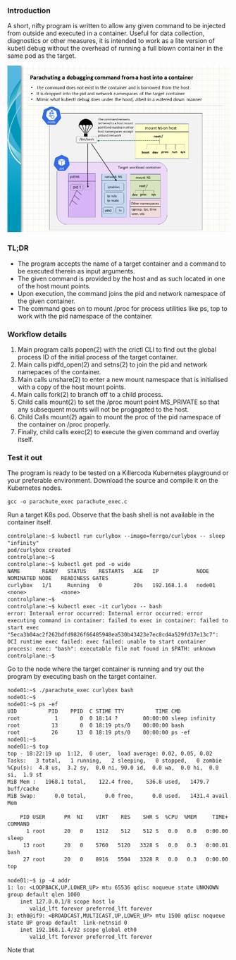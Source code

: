 ### Introduction

A short, nifty program is written to allow any given command to be injected from outside and executed in a container. Useful for data collection, diagnostics or other measures, it is intended to work as a lite version of kubetl debug without the overhead of running a full blown container in the same pod as the target. 

![Parachute_command_into_container](parachute_container_command.png)

### TL;DR

*  The program accepts the name of a target container and a command to be executed therein as input arguments.
*  The given command is provided by the host and as such located in one of the host mount points.
*  Upon execution, the command joins the pid and network namespace of the given container.
*  The command goes on to mount /proc for process utilities like ps, top to work with the pid namespace of the container.

### Workflow details

1. Main program calls popen(2) with the crictl CLI to find out the global process ID of the initial process of the target container.
2. Main calls pidfd_open(2) and setns(2) to join the pid and network namepaces of the container.
3. Main calls unshare(2) to enter a new mount namespace that is initialised with a copy of the host mount points.
4. Main calls fork(2) to branch off to a child process.
5. Child calls mount(2) to set the /proc mount point MS_PRIVATE so that any subsequent mounts will not be progagated to the host. 
6. Child Calls mount(2) again to mount the proc of the pid namespace of the container on /proc properly.
7. Finally, child calls exec(2) to execute the given command and overlay itself.

### Test it out

The program is ready to be tested on a Killercoda Kubernetes playground or your preferable environment.
Download the source and compile it on the Kubernetes nodes.
```
gcc -o parachute_exec parachute_exec.c
```

Run a target K8s pod. Observe that the bash shell is not available in the container itself.
```
controlplane:~$ kubectl run curlybox --image=ferrgo/curlybox -- sleep "infinity"
pod/curlybox created
controlplane:~$ 
controlplane:~$ kubectl get pod -o wide                                         
NAME       READY   STATUS    RESTARTS   AGE   IP            NODE     NOMINATED NODE   READINESS GATES
curlybox   1/1     Running   0          20s   192.168.1.4   node01   <none>           <none>
controlplane:~$ 
controlplane:~$ kubectl exec -it curlybox -- bash
error: Internal error occurred: Internal error occurred: error executing command in container: failed to exec in container: failed to start exec "5eca3b04ac2f262bdfd9826f66485948ea530b43423e7ec8cd4a529fd37e13c7": OCI runtime exec failed: exec failed: unable to start container process: exec: "bash": executable file not found in $PATH: unknown
controlplane:~$
```

Go to the node where the target container is running and try out the program by executing bash on the target container.
```
node01:~$ ./parachute_exec curlybox bash
node01:~$ 
node01:~$ ps -ef
UID          PID    PPID  C STIME TTY          TIME CMD
root           1       0  0 18:14 ?        00:00:00 sleep infinity
root          13       0  0 18:19 pts/0    00:00:00 bash
root          26      13  0 18:19 pts/0    00:00:00 ps -ef
node01:~$
node01:~$ top
top - 18:22:19 up  1:12,  0 user,  load average: 0.02, 0.05, 0.02
Tasks:   3 total,   1 running,   2 sleeping,   0 stopped,   0 zombie
%Cpu(s):  4.8 us,  3.2 sy,  0.0 ni, 90.0 id,  0.0 wa,  0.0 hi,  0.0 si,  1.9 st 
MiB Mem :   1968.1 total,    122.4 free,    536.8 used,   1479.7 buff/cache     
MiB Swap:      0.0 total,      0.0 free,      0.0 used.   1431.4 avail Mem 

    PID USER      PR  NI    VIRT    RES    SHR S  %CPU  %MEM     TIME+ COMMAND                                                                
      1 root      20   0    1312    512    512 S   0.0   0.0   0:00.00 sleep                                                                  
     13 root      20   0    5760   5120   3328 S   0.0   0.3   0:00.01 bash                                                                   
     27 root      20   0    8916   5504   3328 R   0.0   0.3   0:00.00 top

node01:~$ ip -4 addr
1: lo: <LOOPBACK,UP,LOWER_UP> mtu 65536 qdisc noqueue state UNKNOWN group default qlen 1000
    inet 127.0.0.1/8 scope host lo
       valid_lft forever preferred_lft forever
3: eth0@if9: <BROADCAST,MULTICAST,UP,LOWER_UP> mtu 1500 qdisc noqueue state UP group default  link-netnsid 0
    inet 192.168.1.4/32 scope global eth0
       valid_lft forever preferred_lft forever
```

Note that 


